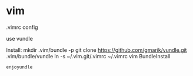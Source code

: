 vim
===

.vimrc config

use vundle

Install:
    mkdir .vim/bundle -p
    git clone https://github.com/gmarik/vundle.git .vim/bundle/vundle
    ln -s ~/.vim.git/.vimrc ~/.vimrc
    vim
    BundleInstall

    enjoyundle
